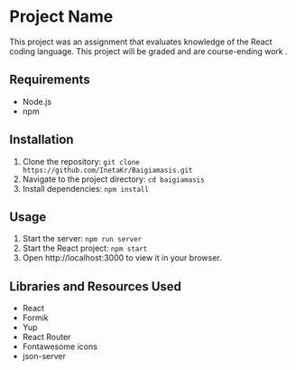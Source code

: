 # Project Name

This project was an assignment that evaluates knowledge of the React coding language. This project will be graded and are course-ending work .

## Requirements
- Node.js
- npm

## Installation
1. Clone the repository: `git clone https://github.com/InetaKr/Baigiamasis.git`
2. Navigate to the project directory: `cd baigiamasis`
3. Install dependencies: `npm install`

## Usage
1. Start the server: `npm run server`
2. Start the React project: `npm start`
3. Open http://localhost:3000 to view it in your browser.


## Libraries and Resources Used
- React
- Formik
- Yup
- React Router
- Fontawesome icons
- json-server
